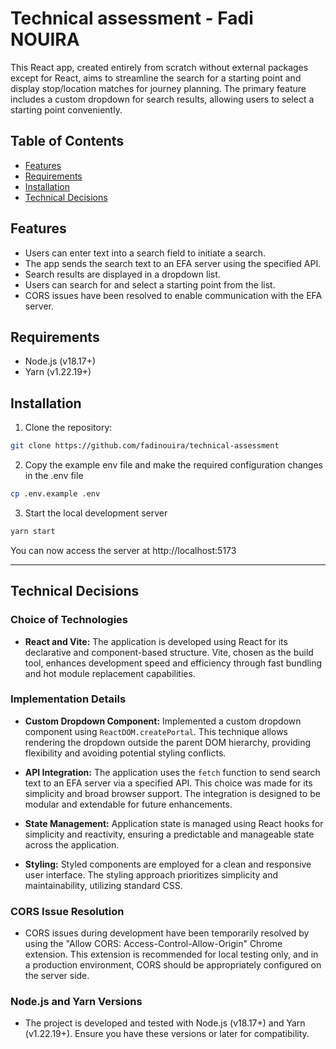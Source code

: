 # Technical assessment - Fadi NOUIRA

This React app, created entirely from scratch without external packages except for React, aims to streamline the search for a starting point and display stop/location matches for journey planning. The primary feature includes a custom dropdown for search results, allowing users to select a starting point conveniently.

## Table of Contents

- [Features](#features)
- [Requirements](#requirements)
- [Installation](#installation)
- [Technical Decisions](#technical-decisions)

## Features

- Users can enter text into a search field to initiate a search.
- The app sends the search text to an EFA server using the specified API.
- Search results are displayed in a dropdown list.
- Users can search for and select a starting point from the list.
- CORS issues have been resolved to enable communication with the EFA server.

## Requirements

- Node.js (v18.17+)
- Yarn (v1.22.19+)

## Installation

1. Clone the repository:

```bash
git clone https://github.com/fadinouira/technical-assessment
```

2. Copy the example env file and make the required configuration changes in the .env file

```bash
cp .env.example .env
```

3. Start the local development server

```bash
yarn start
```

You can now access the server at http://localhost:5173

---

## Technical Decisions

### Choice of Technologies

- **React and Vite:** The application is developed using React for its declarative and component-based structure. Vite, chosen as the build tool, enhances development speed and efficiency through fast bundling and hot module replacement capabilities.

### Implementation Details

- **Custom Dropdown Component:** Implemented a custom dropdown component using `ReactDOM.createPortal`. This technique allows rendering the dropdown outside the parent DOM hierarchy, providing flexibility and avoiding potential styling conflicts.

- **API Integration:** The application uses the `fetch` function to send search text to an EFA server via a specified API. This choice was made for its simplicity and broad browser support. The integration is designed to be modular and extendable for future enhancements.

- **State Management:** Application state is managed using React hooks for simplicity and reactivity, ensuring a predictable and manageable state across the application.

- **Styling:** Styled components are employed for a clean and responsive user interface. The styling approach prioritizes simplicity and maintainability, utilizing standard CSS.

### CORS Issue Resolution

- CORS issues during development have been temporarily resolved by using the "Allow CORS: Access-Control-Allow-Origin" Chrome extension. This extension is recommended for local testing only, and in a production environment, CORS should be appropriately configured on the server side.

### Node.js and Yarn Versions

- The project is developed and tested with Node.js (v18.17+) and Yarn (v1.22.19+). Ensure you have these versions or later for compatibility.
